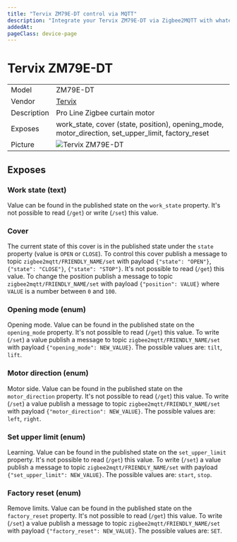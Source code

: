```yaml
---
title: "Tervix ZM79E-DT control via MQTT"
description: "Integrate your Tervix ZM79E-DT via Zigbee2MQTT with whatever smart home infrastructure you are using without the vendor's bridge or gateway."
addedAt: 
pageClass: device-page
---
```


<!-- !!!! -->
<!-- ATTENTION: This file is auto-generated through docgen! -->
<!-- You can only edit the "Notes"-Section between the two comment lines "Notes BEGIN" and "Notes END". -->
<!-- Do not use h1 or h2 heading within "## Notes"-Section. -->
<!-- !!!! -->

# Tervix ZM79E-DT

|     |     |
|-----|-----|
| Model | ZM79E-DT  |
| Vendor  | [Tervix](/supported-devices/#v=Tervix)  |
| Description | Pro Line Zigbee curtain motor |
| Exposes | work_state, cover (state, position), opening_mode, motor_direction, set_upper_limit, factory_reset |
| Picture | ![Tervix ZM79E-DT](https://www.zigbee2mqtt.io/images/devices/ZM79E-DT.png) |


<!-- Notes BEGIN: You can edit here. Add "## Notes" headline if not already present. -->


<!-- Notes END: Do not edit below this line -->




## Exposes

### Work state (text)
Value can be found in the published state on the `work_state` property.
It's not possible to read (`/get`) or write (`/set`) this value.

### Cover 
The current state of this cover is in the published state under the `state` property (value is `OPEN` or `CLOSE`).
To control this cover publish a message to topic `zigbee2mqtt/FRIENDLY_NAME/set` with payload `{"state": "OPEN"}`, `{"state": "CLOSE"}`, `{"state": "STOP"}`.
It's not possible to read (`/get`) this value.
To change the position publish a message to topic `zigbee2mqtt/FRIENDLY_NAME/set` with payload `{"position": VALUE}` where `VALUE` is a number between `0` and `100`.

### Opening mode (enum)
Opening mode.
Value can be found in the published state on the `opening_mode` property.
It's not possible to read (`/get`) this value.
To write (`/set`) a value publish a message to topic `zigbee2mqtt/FRIENDLY_NAME/set` with payload `{"opening_mode": NEW_VALUE}`.
The possible values are: `tilt`, `lift`.

### Motor direction (enum)
Motor side.
Value can be found in the published state on the `motor_direction` property.
It's not possible to read (`/get`) this value.
To write (`/set`) a value publish a message to topic `zigbee2mqtt/FRIENDLY_NAME/set` with payload `{"motor_direction": NEW_VALUE}`.
The possible values are: `left`, `right`.

### Set upper limit (enum)
Learning.
Value can be found in the published state on the `set_upper_limit` property.
It's not possible to read (`/get`) this value.
To write (`/set`) a value publish a message to topic `zigbee2mqtt/FRIENDLY_NAME/set` with payload `{"set_upper_limit": NEW_VALUE}`.
The possible values are: `start`, `stop`.

### Factory reset (enum)
Remove limits.
Value can be found in the published state on the `factory_reset` property.
It's not possible to read (`/get`) this value.
To write (`/set`) a value publish a message to topic `zigbee2mqtt/FRIENDLY_NAME/set` with payload `{"factory_reset": NEW_VALUE}`.
The possible values are: `SET`.

